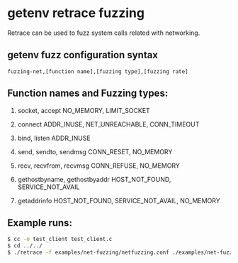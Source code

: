 # getenv retrace fuzzing
Retrace can be used to fuzz system calls related with networking.

## getenv fuzz configuration syntax
```
fuzzing-net,[function name],[fuzzing type],[fuzzing rate]
```
## Function names and Fuzzing types:

1. socket, accept
NO_MEMORY, LIMIT_SOCKET

2. connect
ADDR_INUSE, NET_UNREACHABLE, CONN_TIMEOUT

3. bind, listen
ADDR_INUSE

4. send, sendto, sendmsg
CONN_RESET, NO_MEMORY

5. recv, recvfrom, recvmsg
CONN_REFUSE, NO_MEMORY

6. gethostbyname, gethostbyaddr
HOST_NOT_FOUND, SERVICE_NOT_AVAIL

7. getaddrinfo
HOST_NOT_FOUND, SERVICE_NOT_AVAIL, NO_MEMORY

## Example runs:

```sh
$ cc -o test_client test_client.c
$ cd ../../
$ ./retrace -f examples/net-fuzzing/netfuzzing.conf ./examples/net-fuzzing/test_client

